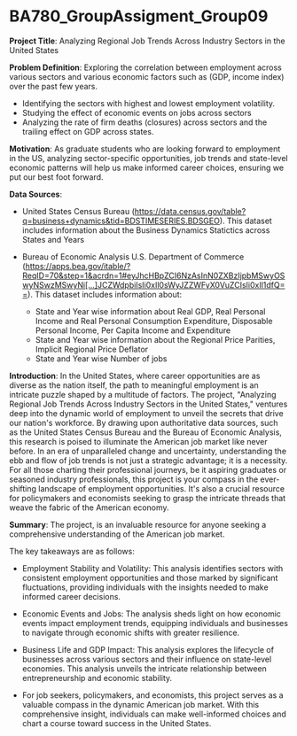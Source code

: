 # BA780_GroupAssigment_Group09

**Project Title**: Analyzing Regional Job Trends Across Industry Sectors in the United States


**Problem Definition**: Exploring the correlation between employment across various sectors and various economic factors such as (GDP, income index) over the past few years.

* Identifying the sectors with highest and lowest employment volatility.
* Studying the effect of economic events on jobs across sectors
* Analyzing the rate of firm deaths (closures) across sectors and the trailing effect on GDP across states.


**Motivation**: As graduate students who are looking forward to employment in the US, analyzing sector-specific opportunities, job trends and state-level economic patterns will help us make informed career choices, ensuring we put our best foot forward.


**Data Sources**:

* United States Census Bureau (https://data.census.gov/table?q=business+dynamics&tid=BDSTIMESERIES.BDSGEO). This dataset includes information about the Business Dynamics Statictics across States and Years

* Bureau of Economic Analysis U.S. Department of Commerce (https://apps.bea.gov/itable/?ReqID=70&step=1&acrdn=1#eyJhcHBpZCI6NzAsInN0ZXBzIjpbMSwyOSwyNSwzMSwyNi[…]JCZWdpbiIsIi0xIl0sWyJZZWFyX0VuZCIsIi0xIl1dfQ==). This dataset includes information about:
  
   * State and Year wise information about Real GDP, Real Personal Income and Real Personal Consumption Expenditure, Disposable Personal Income, Per Capita Income and Expenditure
   * State and Year wise information about the Regional Price Parities, Implicit Regional Price Deflator
   * State and Year wise Number of jobs


**Introduction**: In the United States, where career opportunities are as diverse as the nation itself, the path to meaningful employment is an intricate puzzle shaped by a multitude of factors. The project, "Analyzing Regional Job Trends Across Industry Sectors in the United States," ventures deep into the dynamic world of employment to unveil the secrets that drive our nation's workforce. By drawing upon authoritative data sources, such as the United States Census Bureau and the Bureau of Economic Analysis, this research is poised to illuminate the American job market like never before. In an era of unparalleled change and uncertainty, understanding the ebb and flow of job trends is not just a strategic advantage; it is a necessity. For all those charting their professional journeys, be it aspiring graduates or seasoned industry professionals, this project is your compass in the ever-shifting landscape of employment opportunities. It's also a crucial resource for policymakers and economists seeking to grasp the intricate threads that weave the fabric of the American economy.


**Summary**: The project, is an invaluable resource for anyone seeking a comprehensive understanding of the American job market.

The key takeaways are as follows:

* Employment Stability and Volatility: This analysis identifies sectors with consistent employment opportunities and those marked by significant fluctuations, providing individuals with the insights needed to make informed career decisions.

* Economic Events and Jobs: The analysis sheds light on how economic events impact employment trends, equipping individuals and businesses to navigate through economic shifts with greater resilience.

* Business Life and GDP Impact: This analysis explores the lifecycle of businesses across various sectors and their influence on state-level economies. This analysis unveils the intricate relationship between entrepreneurship and economic stability.

* For job seekers, policymakers, and economists, this project serves as a valuable compass in the dynamic American job market. With this comprehensive insight, individuals can make well-informed choices and chart a course toward success in the United States.

